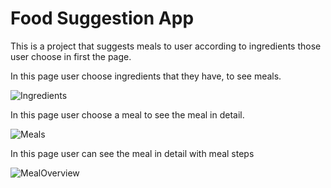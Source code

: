 # Food Suggestion App
This is a project that suggests meals to user according to ingredients those user choose in first the page.
 
In this page user choose ingredients that they have, to see meals.

![Ingredients](https://user-images.githubusercontent.com/93754343/180061015-33b414bc-1ade-4da4-9ef3-e10a982017a5.png)

In this page user choose a meal to see the meal in detail.

![Meals](https://user-images.githubusercontent.com/93754343/180061024-cb3a0001-a3bd-4e9d-a172-f1ed0e9bab57.png)

In this page user can see the meal in detail with meal steps

![MealOverview](https://user-images.githubusercontent.com/93754343/180061029-9a8c57b7-b8a2-4c46-b1a3-087455beb61e.png)
